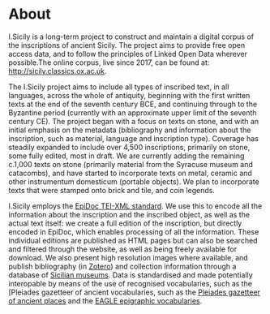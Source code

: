 # About

I.Sicily is a long-term project to construct and maintain a digital corpus of
the inscriptions of ancient Sicily. The project aims to provide free open access
data, and to follow the principles of Linked Open Data wherever possible.The
online corpus, live since 2017, can be found at: <http://sicily.classics.ox.ac.uk>.

The I.Sicily project aims to include all types of inscribed text, in all languages,
across the whole of antiquity, beginning with the first written texts at the end
of the seventh century BCE, and continuing through to the Byzantine period (currently
with an approximate upper limit of the seventh century CE). The project began with a
focus on texts on stone, and with an initial emphasis on the metadata (bibliography
and information about the inscription, such as material, language and inscription
type). Coverage has steadily expanded to include over 4,500 inscriptions, primarily
on stone, some fully edited, most in draft. We are currently adding the remaining
c.1,000 texts on stone (primarily material from the Syracuse museum and catacombs),
and have started to incorporate texts on metal, ceramic and other instrumentum
domesticum (portable objects). We plan to incorporate texts that were stamped onto
brick and tile, and coin legends.

I.Sicily employs the [EpiDoc TEI-XML standard](https://sourceforge.net/p/epidoc/wiki/Home/).
We use this to encode all the information about the inscription and the inscribed
object, as well as the actual text itself: we create a full edition of the
inscription, but directly encoded in EpiDoc, which enables processing of all the
information. These individual editions are published as HTML pages but can also be
searched and filtered through the website, as well as being freely available for
download. We also present high resolution images where available, and publish
bibliography (in [Zotero](https://www.zotero.org/groups/382445/isicily/library))
and collection information through a database of [Sicilian museums](http://sicily.classics.ox.ac.uk/museums).
Data is standardised and made potentially interopable by means of the use of
recognised vocabularies, such as the [Pleiades gazetteer of ancient
vocabularies, such as the [Pleiades gazetteer of ancient
places](https://pleiades.stoa.org/) and the [EAGLE epigraphic
vocabularies](https://www.eagle-network.eu/resources/vocabularies/).
